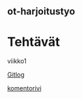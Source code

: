 ## ot-harjoitustyo

# Tehtävät

viikko1

[Gitlog](https://github.com/Tiiawss/ot-harjoitustyo/blob/main/laskarit/viikko1/gitlog.txt)

[komentorivi](https://github.com/Tiiawss/ot-harjoitustyo/blob/main/laskarit/viikko1/komentorivi.txt)
